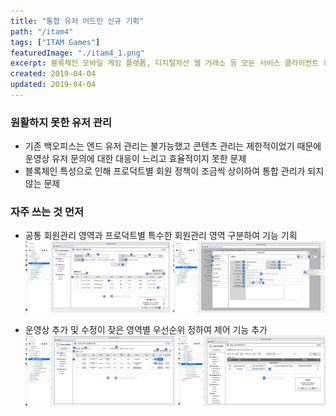 ```yaml
---
title: "통합 유저 어드민 신규 기획"
path: "/itam4"
tags: ["ITAM Games"]
featuredImage: "./itam4_1.png"
excerpt: 블록체인 모바일 게임 플랫폼, 디지털자산 웹 거래소 등 모든 서비스 클라이언트 회원 통합 어드민 초기 기획
created: 2019-04-04
updated: 2019-04-04
---
```


### 원활하지 못한 유저 관리

- 기존 백오피스는 엔드 유저 관리는 불가능했고 콘텐츠 관리는 제한적이었기 때문에 운영상 유저 문의에 대한 대응이 느리고 효율적이지 못한 문제
- 블록체인 특성으로 인해 프로덕트별 회원 정책이 조금씩 상이하여 통합 관리가 되지 않는 문제

### 자주 쓰는 것 먼저

- 공통 회원관리 영역과 프로덕트별 특수한 회원관리 영역 구분하여 기능 기획
![itam4_2](./itam4_2.png)

- 운영상 추가 및 수정이 잦은 영역별 우선순위 정하여 제어 기능 추가
![itam4_3](./itam4_3.png)